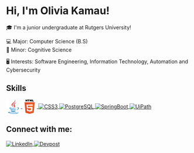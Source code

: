 
<!--
**OliviaKamau/OliviaKamau** is a ✨ _special_ ✨ repository because its `README.md` (this file) appears on your GitHub profile.

Here are some ideas to get you started:

- 🔭 I’m currently working on ...
- 🌱 I’m currently learning ...
- 👯 I’m looking to collaborate on ...
- 🤔 I’m looking for help with ...
- 💬 Ask me about ...
- 📫 How to reach me: ...
- 😄 Pronouns: ...
- ⚡ Fun fact: ...
-->

# Hi, I'm Olivia Kamau!

🎓 I'm a junior undergraduate at Rutgers University!

  💻 Major: Computer Science (B.S) <br>
  🧠 Minor: Cognitive Science

🖥️ Interests: Software Engineering, Information Technology, Automation and Cybersecurity

## Skills

<!--Java logo -->
<a href="https://www.java.com/" target="blank">
<img align="center" src="https://raw.githubusercontent.com/devicons/devicon/master/icons/java/java-original.svg" alt="Java" height="40" width="40" />
</a>

<!--HTML logo -->
<a href="https://www.w3.org/html/" target="blank">
<img align="center" src="https://raw.githubusercontent.com/devicons/devicon/master/icons/html5/html5-original-wordmark.svg" alt="Html5" height="40" width="40" />
</a>

<!-- CSS logo -->
<a href= "https://www.w3schools.com/css/" target="blank">
  <img align="center" src="https://upload.wikimedia.org/wikipedia/commons/thumb/d/d5/CSS3_logo_and_wordmark.svg/1200px-CSS3_logo_and_wordmark.svg.png" alt="CSS3" height="40" width="40"/>
</a>

<!-- Postgres logo -->
<a href="https://en.m.wikipedia.org/wiki/File:Postgresql_elephant.svg" target="blank">
<img align="center" src="https://upload.wikimedia.org/wikipedia/commons/thumb/2/29/Postgresql_elephant.svg/810px-Postgresql_elephant.svg.png" alt="PostgreSQL" height="40" width="40" />
</a>

<!-- SpringBoot logo -->
<a href= "https://en.m.wikipedia.org/wiki/File:Spring_Boot.svg" target="blank">
  <img align="center" src="https://upload.wikimedia.org/wikipedia/commons/7/79/Spring_Boot.svg" alt="SpringBoot" height="40" width="40"/>
</a>

<!-- UiPath logo -->
<a href= "https://1000logos.net/uipath-logo/" target="blank">
  <img align="center" src="https://1000logos.net/wp-content/uploads/2024/08/UiPath-Logo.png" alt="UiPath" height="40" width="40"/>
</a>

## Connect with me:
<!-- LinkedIn logo -->
<a href="https://www.linkedin.com/in/olivia-kamau/" target="blank">
<img align="center" src="https://upload.wikimedia.org/wikipedia/commons/thumb/8/81/LinkedIn_icon.svg/1024px-LinkedIn_icon.svg.png" height="40" width="40" alt="LinkedIn" />
</a>

<!-- Devpost logo -->
<a href="https://devpost.com/OliviaKamau" target="blank">
<img align="center" src="https://images.seeklogo.com/logo-png/32/1/devpost-logo-png_seeklogo-320001.png?v=1957119226797658632" height="40" width="40" alt="Devpost" />
</a>
